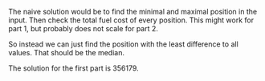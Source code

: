 The naive solution would be to find the minimal and maximal position in the input.
Then check the total fuel cost of every position.
This might work for part 1, but probably does not scale for part 2.

So instead we can just find the position with the least difference to all values.
That should be the median.

The solution for the first part is 356179.
